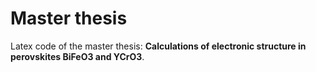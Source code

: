 # Master thesis
Latex code of the master thesis: **Calculations of electronic structure in perovskites BiFeO3 and YCrO3**.
